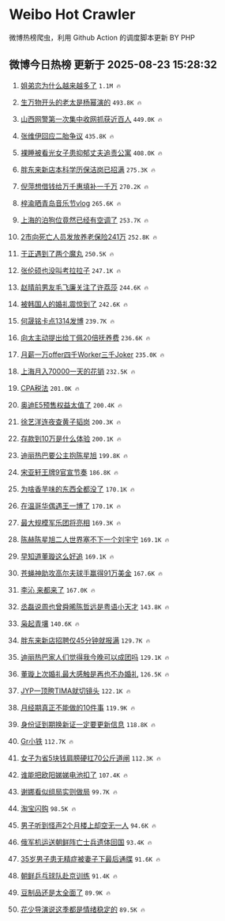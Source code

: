 # Weibo Hot Crawler 



微博热榜爬虫，利用 Github Action 的调度脚本更新 BY PHP 


## 微博今日热榜 更新于 2025-08-23 15:28:32 
1. [姐弟恋为什么越来越多了](https://s.weibo.com/weibo?q=%23%E5%A7%90%E5%BC%9F%E6%81%8B%E4%B8%BA%E4%BB%80%E4%B9%88%E8%B6%8A%E6%9D%A5%E8%B6%8A%E5%A4%9A%E4%BA%86%23&t=31&band_rank=1&Refer=top) `1.1M 🔥` 

1. [生万物开头的老太是杨幂演的](https://s.weibo.com/weibo?q=%E7%94%9F%E4%B8%87%E7%89%A9%E5%BC%80%E5%A4%B4%E7%9A%84%E8%80%81%E5%A4%AA%E6%98%AF%E6%9D%A8%E5%B9%82%E6%BC%94%E7%9A%84&t=31&band_rank=2&Refer=top) `493.8K 🔥` 

1. [山西网警第一次集中收网抓获近百人](https://s.weibo.com/weibo?q=%23%E5%B1%B1%E8%A5%BF%E7%BD%91%E8%AD%A6%E7%AC%AC%E4%B8%80%E6%AC%A1%E9%9B%86%E4%B8%AD%E6%94%B6%E7%BD%91%E6%8A%93%E8%8E%B7%E8%BF%91%E7%99%BE%E4%BA%BA%23&t=31&band_rank=3&Refer=top) `449.0K 🔥` 

1. [张维伊回应二胎争议](https://s.weibo.com/weibo?q=%23%E5%BC%A0%E7%BB%B4%E4%BC%8A%E5%9B%9E%E5%BA%94%E4%BA%8C%E8%83%8E%E4%BA%89%E8%AE%AE%23&t=31&band_rank=4&Refer=top) `435.8K 🔥` 

1. [裸睡被看光女子患抑郁丈夫追责公寓](https://s.weibo.com/weibo?q=%23%E8%A3%B8%E7%9D%A1%E8%A2%AB%E7%9C%8B%E5%85%89%E5%A5%B3%E5%AD%90%E6%82%A3%E6%8A%91%E9%83%81%E4%B8%88%E5%A4%AB%E8%BF%BD%E8%B4%A3%E5%85%AC%E5%AF%93%23&t=31&band_rank=5&Refer=top) `408.0K 🔥` 

1. [胖东来新店本科学历保洁岗已招满](https://s.weibo.com/weibo?q=%23%E8%83%96%E4%B8%9C%E6%9D%A5%E6%96%B0%E5%BA%97%E6%9C%AC%E7%A7%91%E5%AD%A6%E5%8E%86%E4%BF%9D%E6%B4%81%E5%B2%97%E5%B7%B2%E6%8B%9B%E6%BB%A1%23&t=31&band_rank=6&Refer=top) `275.3K 🔥` 

1. [倪萍想借钱给万千惠填补一千万](https://s.weibo.com/weibo?q=%E5%80%AA%E8%90%8D%E6%83%B3%E5%80%9F%E9%92%B1%E7%BB%99%E4%B8%87%E5%8D%83%E6%83%A0%E5%A1%AB%E8%A1%A5%E4%B8%80%E5%8D%83%E4%B8%87&t=31&band_rank=7&Refer=top) `270.2K 🔥` 

1. [梓渝晒青岛音乐节vlog](https://s.weibo.com/weibo?q=%23%E6%A2%93%E6%B8%9D%E6%99%92%E9%9D%92%E5%B2%9B%E9%9F%B3%E4%B9%90%E8%8A%82vlog%23&t=31&band_rank=8&Refer=top) `265.6K 🔥` 

1. [上海的泊狗位竟然已经有空调了](https://s.weibo.com/weibo?q=%E4%B8%8A%E6%B5%B7%E7%9A%84%E6%B3%8A%E7%8B%97%E4%BD%8D%E7%AB%9F%E7%84%B6%E5%B7%B2%E7%BB%8F%E6%9C%89%E7%A9%BA%E8%B0%83%E4%BA%86&t=31&band_rank=9&Refer=top) `253.7K 🔥` 

1. [2市向死亡人员发放养老保险241万](https://s.weibo.com/weibo?q=%232%E5%B8%82%E5%90%91%E6%AD%BB%E4%BA%A1%E4%BA%BA%E5%91%98%E5%8F%91%E6%94%BE%E5%85%BB%E8%80%81%E4%BF%9D%E9%99%A9241%E4%B8%87%23&t=31&band_rank=10&Refer=top) `252.8K 🔥` 

1. [于正遇到了两个魔丸](https://s.weibo.com/weibo?q=%23%E4%BA%8E%E6%AD%A3%E9%81%87%E5%88%B0%E4%BA%86%E4%B8%A4%E4%B8%AA%E9%AD%94%E4%B8%B8%23&t=31&band_rank=11&Refer=top) `250.5K 🔥` 

1. [张伦硕也没叫考拉拉子](https://s.weibo.com/weibo?q=%23%E5%BC%A0%E4%BC%A6%E7%A1%95%E4%B9%9F%E6%B2%A1%E5%8F%AB%E8%80%83%E6%8B%89%E6%8B%89%E5%AD%90%23&t=31&band_rank=12&Refer=top) `247.1K 🔥` 

1. [赵晴前男友毛飞廉关注了许荔莎](https://s.weibo.com/weibo?q=%23%E8%B5%B5%E6%99%B4%E5%89%8D%E7%94%B7%E5%8F%8B%E6%AF%9B%E9%A3%9E%E5%BB%89%E5%85%B3%E6%B3%A8%E4%BA%86%E8%AE%B8%E8%8D%94%E8%8E%8E%23&t=31&band_rank=13&Refer=top) `244.6K 🔥` 

1. [被韩国人的婚礼震惊到了](https://s.weibo.com/weibo?q=%E8%A2%AB%E9%9F%A9%E5%9B%BD%E4%BA%BA%E7%9A%84%E5%A9%9A%E7%A4%BC%E9%9C%87%E6%83%8A%E5%88%B0%E4%BA%86&t=31&band_rank=14&Refer=top) `242.6K 🔥` 

1. [何晟铭卡点1314发博](https://s.weibo.com/weibo?q=%23%E4%BD%95%E6%99%9F%E9%93%AD%E5%8D%A1%E7%82%B91314%E5%8F%91%E5%8D%9A%23&t=31&band_rank=15&Refer=top) `239.7K 🔥` 

1. [向太主动提出给丁佩20倍抚养费](https://s.weibo.com/weibo?q=%23%E5%90%91%E5%A4%AA%E4%B8%BB%E5%8A%A8%E6%8F%90%E5%87%BA%E7%BB%99%E4%B8%81%E4%BD%A920%E5%80%8D%E6%8A%9A%E5%85%BB%E8%B4%B9%23&t=31&band_rank=16&Refer=top) `236.6K 🔥` 

1. [月薪一万offer四千Worker三千Joker](https://s.weibo.com/weibo?q=%E6%9C%88%E8%96%AA%E4%B8%80%E4%B8%87offer%E5%9B%9B%E5%8D%83Worker%E4%B8%89%E5%8D%83Joker&t=31&band_rank=17&Refer=top) `235.0K 🔥` 

1. [上海月入70000一天的花销](https://s.weibo.com/weibo?q=%E4%B8%8A%E6%B5%B7%E6%9C%88%E5%85%A570000%E4%B8%80%E5%A4%A9%E7%9A%84%E8%8A%B1%E9%94%80&t=31&band_rank=18&Refer=top) `232.5K 🔥` 

1. [CPA税法](https://s.weibo.com/weibo?q=CPA%E7%A8%8E%E6%B3%95&t=31&band_rank=19&Refer=top) `201.0K 🔥` 

1. [奥迪E5预售权益太值了](https://s.weibo.com/weibo?q=%23%E5%A5%A5%E8%BF%AAE5%E9%A2%84%E5%94%AE%E6%9D%83%E7%9B%8A%E5%A4%AA%E5%80%BC%E4%BA%86%23&t=31&band_rank=20&Refer=top) `200.4K 🔥` 

1. [徐艺洋连夜查黄子韬岗](https://s.weibo.com/weibo?q=%E5%BE%90%E8%89%BA%E6%B4%8B%E8%BF%9E%E5%A4%9C%E6%9F%A5%E9%BB%84%E5%AD%90%E9%9F%AC%E5%B2%97&t=31&band_rank=21&Refer=top) `200.3K 🔥` 

1. [存款到10万是什么体验](https://s.weibo.com/weibo?q=%E5%AD%98%E6%AC%BE%E5%88%B010%E4%B8%87%E6%98%AF%E4%BB%80%E4%B9%88%E4%BD%93%E9%AA%8C&t=31&band_rank=22&Refer=top) `200.1K 🔥` 

1. [迪丽热巴要公主抱陈星旭](https://s.weibo.com/weibo?q=%23%E8%BF%AA%E4%B8%BD%E7%83%AD%E5%B7%B4%E8%A6%81%E5%85%AC%E4%B8%BB%E6%8A%B1%E9%99%88%E6%98%9F%E6%97%AD%23&t=31&band_rank=23&Refer=top) `199.8K 🔥` 

1. [宋亚轩王牌9官宣节奏](https://s.weibo.com/weibo?q=%23%E5%AE%8B%E4%BA%9A%E8%BD%A9%E7%8E%8B%E7%89%8C9%E5%AE%98%E5%AE%A3%E8%8A%82%E5%A5%8F%23&t=31&band_rank=24&Refer=top) `186.8K 🔥` 

1. [为啥香芋味的东西全都没了](https://s.weibo.com/weibo?q=%E4%B8%BA%E5%95%A5%E9%A6%99%E8%8A%8B%E5%91%B3%E7%9A%84%E4%B8%9C%E8%A5%BF%E5%85%A8%E9%83%BD%E6%B2%A1%E4%BA%86&t=31&band_rank=25&Refer=top) `170.1K 🔥` 

1. [在温哥华偶遇王一博了](https://s.weibo.com/weibo?q=%23%E5%9C%A8%E6%B8%A9%E5%93%A5%E5%8D%8E%E5%81%B6%E9%81%87%E7%8E%8B%E4%B8%80%E5%8D%9A%E4%BA%86%23&t=31&band_rank=26&Refer=top) `170.1K 🔥` 

1. [最大规模军乐团将亮相](https://s.weibo.com/weibo?q=%23%E6%9C%80%E5%A4%A7%E8%A7%84%E6%A8%A1%E5%86%9B%E4%B9%90%E5%9B%A2%E5%B0%86%E4%BA%AE%E7%9B%B8%23&t=31&band_rank=27&Refer=top) `169.3K 🔥` 

1. [陈赫陈星旭二人世界塞不下一个刘宇宁](https://s.weibo.com/weibo?q=%E9%99%88%E8%B5%AB%E9%99%88%E6%98%9F%E6%97%AD%E4%BA%8C%E4%BA%BA%E4%B8%96%E7%95%8C%E5%A1%9E%E4%B8%8D%E4%B8%8B%E4%B8%80%E4%B8%AA%E5%88%98%E5%AE%87%E5%AE%81&t=31&band_rank=28&Refer=top) `169.1K 🔥` 

1. [早知道董璇这么好追](https://s.weibo.com/weibo?q=%23%E6%97%A9%E7%9F%A5%E9%81%93%E8%91%A3%E7%92%87%E8%BF%99%E4%B9%88%E5%A5%BD%E8%BF%BD%23&t=31&band_rank=29&Refer=top) `169.1K 🔥` 

1. [苍蝇神助攻高尔夫球手赢得91万美金](https://s.weibo.com/weibo?q=%23%E8%8B%8D%E8%9D%87%E7%A5%9E%E5%8A%A9%E6%94%BB%E9%AB%98%E5%B0%94%E5%A4%AB%E7%90%83%E6%89%8B%E8%B5%A2%E5%BE%9791%E4%B8%87%E7%BE%8E%E9%87%91%23&t=31&band_rank=30&Refer=top) `167.6K 🔥` 

1. [李沁 来都来了](https://s.weibo.com/weibo?q=%E6%9D%8E%E6%B2%81%20%E6%9D%A5%E9%83%BD%E6%9D%A5%E4%BA%86&t=31&band_rank=31&Refer=top) `167.0K 🔥` 

1. [丞磊说周也曾舜晞陈哲远是粤语小天才](https://s.weibo.com/weibo?q=%23%E4%B8%9E%E7%A3%8A%E8%AF%B4%E5%91%A8%E4%B9%9F%E6%9B%BE%E8%88%9C%E6%99%9E%E9%99%88%E5%93%B2%E8%BF%9C%E6%98%AF%E7%B2%A4%E8%AF%AD%E5%B0%8F%E5%A4%A9%E6%89%8D%23&t=31&band_rank=32&Refer=top) `143.8K 🔥` 

1. [枭起青壤](https://s.weibo.com/weibo?q=%E6%9E%AD%E8%B5%B7%E9%9D%92%E5%A3%A4&t=31&band_rank=33&Refer=top) `140.6K 🔥` 

1. [胖东来新店招聘仅45分钟就报满](https://s.weibo.com/weibo?q=%23%E8%83%96%E4%B8%9C%E6%9D%A5%E6%96%B0%E5%BA%97%E6%8B%9B%E8%81%98%E4%BB%8545%E5%88%86%E9%92%9F%E5%B0%B1%E6%8A%A5%E6%BB%A1%23&t=31&band_rank=34&Refer=top) `129.7K 🔥` 

1. [迪丽热巴家人们觉得我今晚可以成团吗](https://s.weibo.com/weibo?q=%23%E8%BF%AA%E4%B8%BD%E7%83%AD%E5%B7%B4%E5%AE%B6%E4%BA%BA%E4%BB%AC%E8%A7%89%E5%BE%97%E6%88%91%E4%BB%8A%E6%99%9A%E5%8F%AF%E4%BB%A5%E6%88%90%E5%9B%A2%E5%90%97%23&t=31&band_rank=35&Refer=top) `129.1K 🔥` 

1. [董璇上次婚礼最大感触是再也不办婚礼](https://s.weibo.com/weibo?q=%23%E8%91%A3%E7%92%87%E4%B8%8A%E6%AC%A1%E5%A9%9A%E7%A4%BC%E6%9C%80%E5%A4%A7%E6%84%9F%E8%A7%A6%E6%98%AF%E5%86%8D%E4%B9%9F%E4%B8%8D%E5%8A%9E%E5%A9%9A%E7%A4%BC%23&t=31&band_rank=36&Refer=top) `126.5K 🔥` 

1. [JYP一顶胯TIMA就切镜头](https://s.weibo.com/weibo?q=JYP%E4%B8%80%E9%A1%B6%E8%83%AFTIMA%E5%B0%B1%E5%88%87%E9%95%9C%E5%A4%B4&t=31&band_rank=37&Refer=top) `122.1K 🔥` 

1. [月经期真正不能做的10件事](https://s.weibo.com/weibo?q=%23%E6%9C%88%E7%BB%8F%E6%9C%9F%E7%9C%9F%E6%AD%A3%E4%B8%8D%E8%83%BD%E5%81%9A%E7%9A%8410%E4%BB%B6%E4%BA%8B%23&t=31&band_rank=38&Refer=top) `119.9K 🔥` 

1. [身份证到期换新证一定要更新信息](https://s.weibo.com/weibo?q=%E8%BA%AB%E4%BB%BD%E8%AF%81%E5%88%B0%E6%9C%9F%E6%8D%A2%E6%96%B0%E8%AF%81%E4%B8%80%E5%AE%9A%E8%A6%81%E6%9B%B4%E6%96%B0%E4%BF%A1%E6%81%AF&t=31&band_rank=39&Refer=top) `118.8K 🔥` 

1. [Gr小铁](https://s.weibo.com/weibo?q=Gr%E5%B0%8F%E9%93%81&t=31&band_rank=40&Refer=top) `112.7K 🔥` 

1. [女子为省5块钱肩膀硬扛70公斤道闸](https://s.weibo.com/weibo?q=%23%E5%A5%B3%E5%AD%90%E4%B8%BA%E7%9C%815%E5%9D%97%E9%92%B1%E8%82%A9%E8%86%80%E7%A1%AC%E6%89%9B70%E5%85%AC%E6%96%A4%E9%81%93%E9%97%B8%23&t=31&band_rank=41&Refer=top) `112.3K 🔥` 

1. [谁能把欧阳娣娣电池扣了](https://s.weibo.com/weibo?q=%E8%B0%81%E8%83%BD%E6%8A%8A%E6%AC%A7%E9%98%B3%E5%A8%A3%E5%A8%A3%E7%94%B5%E6%B1%A0%E6%89%A3%E4%BA%86&t=31&band_rank=42&Refer=top) `107.4K 🔥` 

1. [谢娜看似组局实则做局](https://s.weibo.com/weibo?q=%E8%B0%A2%E5%A8%9C%E7%9C%8B%E4%BC%BC%E7%BB%84%E5%B1%80%E5%AE%9E%E5%88%99%E5%81%9A%E5%B1%80&t=31&band_rank=43&Refer=top) `99.7K 🔥` 

1. [淘宝闪购](https://s.weibo.com/weibo?q=%E6%B7%98%E5%AE%9D%E9%97%AA%E8%B4%AD&t=31&band_rank=44&Refer=top) `98.5K 🔥` 

1. [男子听到怪声2个月楼上却空无一人](https://s.weibo.com/weibo?q=%23%E7%94%B7%E5%AD%90%E5%90%AC%E5%88%B0%E6%80%AA%E5%A3%B02%E4%B8%AA%E6%9C%88%E6%A5%BC%E4%B8%8A%E5%8D%B4%E7%A9%BA%E6%97%A0%E4%B8%80%E4%BA%BA%23&t=31&band_rank=45&Refer=top) `94.6K 🔥` 

1. [俄军机运送朝鲜阵亡士兵遗体回国](https://s.weibo.com/weibo?q=%23%E4%BF%84%E5%86%9B%E6%9C%BA%E8%BF%90%E9%80%81%E6%9C%9D%E9%B2%9C%E9%98%B5%E4%BA%A1%E5%A3%AB%E5%85%B5%E9%81%97%E4%BD%93%E5%9B%9E%E5%9B%BD%23&t=31&band_rank=46&Refer=top) `93.4K 🔥` 

1. [35岁男子患无精症被妻子下最后通牒](https://s.weibo.com/weibo?q=%2335%E5%B2%81%E7%94%B7%E5%AD%90%E6%82%A3%E6%97%A0%E7%B2%BE%E7%97%87%E8%A2%AB%E5%A6%BB%E5%AD%90%E4%B8%8B%E6%9C%80%E5%90%8E%E9%80%9A%E7%89%92%23&t=31&band_rank=47&Refer=top) `91.6K 🔥` 

1. [朝鲜乒乓球队赴京训练](https://s.weibo.com/weibo?q=%23%E6%9C%9D%E9%B2%9C%E4%B9%92%E4%B9%93%E7%90%83%E9%98%9F%E8%B5%B4%E4%BA%AC%E8%AE%AD%E7%BB%83%23&t=31&band_rank=48&Refer=top) `91.4K 🔥` 

1. [豆制品还是太全面了](https://s.weibo.com/weibo?q=%E8%B1%86%E5%88%B6%E5%93%81%E8%BF%98%E6%98%AF%E5%A4%AA%E5%85%A8%E9%9D%A2%E4%BA%86&t=31&band_rank=49&Refer=top) `89.9K 🔥` 

1. [花少导演说这季都是情绪稳定的](https://s.weibo.com/weibo?q=%E8%8A%B1%E5%B0%91%E5%AF%BC%E6%BC%94%E8%AF%B4%E8%BF%99%E5%AD%A3%E9%83%BD%E6%98%AF%E6%83%85%E7%BB%AA%E7%A8%B3%E5%AE%9A%E7%9A%84&t=31&band_rank=50&Refer=top) `89.5K 🔥` 

